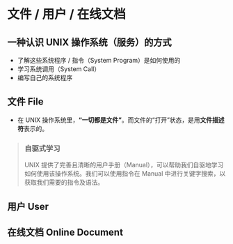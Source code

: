 # 文件 / 用户 / 在线文档

## 一种认识 UNIX 操作系统（服务）的方式

* 了解这些系统程序 / 指令（System Program）是如何使用的
* 学习系统调用（System Call）
* 编写自己的系统程序

## 文件 File

* 在 UNIX 操作系统里，**“一切都是文件”**。而文件的“打开”状态，是用**文件描述符**表示的。

> ### 自驱式学习
>
> UNIX 提供了完善且清晰的用户手册（Manual），可以帮助我们自驱地学习如何使用该操作系统。我们可以使用指令在 Manual 中进行关键字搜索，以获取我们需要的指令及语法。



## 用户 User

## 在线文档 Online Document



